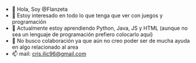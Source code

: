 - 👋 Hola, Soy @Flanzeta
- 👀 Estoy interesado en todo lo que tenga que ver con juegos y programación
- 🌱 Actualmente estoy aprendiendo Python, Java, JS y HTML (aunque no sea un lenguaje de programación prefiero colocarlo aquí)
- 💞️ No busco colaboración ya que aún no creo poder ser de mucha ayuda en algo relacionado al area 
- 📫 mail: cris.ilic96@gmail.com

<!---
Flanzeta/Flanzeta is a ✨ special ✨ repository because its `README.md` (this file) appears on your GitHub profile.
You can click the Preview link to take a look at your changes.
--->

